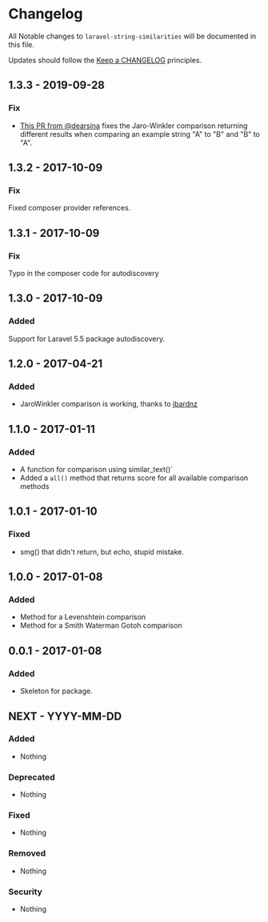 # Changelog

All Notable changes to `laravel-string-similarities` will be documented in this file.

Updates should follow the [Keep a CHANGELOG](http://keepachangelog.com/) principles.

## 1.3.3 - 2019-09-28
### Fix
- [This PR from @dearsina](https://github.com/atomescrochus/laravel-string-similarities/pull/5) fixes the Jaro-Winkler comparison returning different results when comparing an example string "A" to "B" and "B" to "A".

## 1.3.2 - 2017-10-09
### Fix
Fixed composer provider references.

## 1.3.1 - 2017-10-09
### Fix
Typo in the composer code for autodiscovery

## 1.3.0 - 2017-10-09
### Added
Support for Laravel 5.5 package autodiscovery.

## 1.2.0 - 2017-04-21

### Added
- JaroWinkler comparison is working, thanks to [jbardnz](https://github.com/jbardnz)

## 1.1.0 - 2017-01-11

### Added
- A function for comparison using similar_text()`
- Added a `all()` method that returns score for all available comparison methods

## 1.0.1 - 2017-01-10

### Fixed
- smg() that didn't return, but echo, stupid mistake.

## 1.0.0 - 2017-01-08

### Added
- Method for a Levenshtein comparison
- Method for a Smith Waterman Gotoh comparison

## 0.0.1 - 2017-01-08

### Added
- Skeleton for package.

## NEXT - YYYY-MM-DD

### Added
- Nothing

### Deprecated
- Nothing

### Fixed
- Nothing

### Removed
- Nothing

### Security
- Nothing
